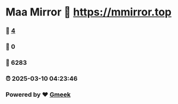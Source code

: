 # Maa Mirror :link: https://mmirror.top 
### :page_facing_up: [4](https://mmirror.top/tag.html) 
### :speech_balloon: 0 
### :hibiscus: 6283 
### :alarm_clock: 2025-03-10 04:23:46 
### Powered by :heart: [Gmeek](https://github.com/Meekdai/Gmeek)
